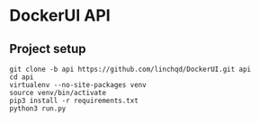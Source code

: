 # DockerUI API

## Project setup
```
git clone -b api https://github.com/linchqd/DockerUI.git api
cd api
virtualenv --no-site-packages venv
source venv/bin/activate
pip3 install -r requirements.txt
python3 run.py
```

